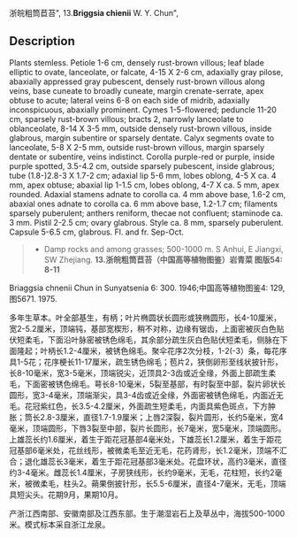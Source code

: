 浙皖粗筒苣苔",
13.**Briggsia chienii** W. Y. Chun",

## Description
Plants stemless. Petiole 1-6 cm, densely rust-brown villous; leaf blade elliptic to ovate, lanceolate, or falcate, 4-15 X 2-6 cm, adaxially gray pilose, abaxially appressed gray pubescent, densely rust-brown villous along veins, base cuneate to broadly cuneate, margin crenate-serrate, apex obtuse to acute; lateral veins 6-8 on each side of midrib, adaxially inconspicuous, abaxially prominent. Cymes 1-5-flowered; peduncle 11-20 cm, sparsely rust-brown villous; bracts 2, narrowly lanceolate to oblanceolate, 8-14 X 3-5 mm, outside densely rust-brown villous, inside glabrous, margin subentire or sparsely dentate. Calyx segments ovate to lanceolate, 5-8 X 2-5 mm, outside rust-brown villous, margin sparsely dentate or subentire, veins indistinct. Corolla purple-red or purple, inside purple spotted, 3.5-4.2 cm, outside sparsely pubescent, inside glabrous; tube (1.8-)2.8-3 X 1.7-2 cm; adaxial lip 5-6 mm, lobes oblong, 4-5 X ca. 4 mm, apex obtuse; abaxial lip 1-1.5 cm, lobes oblong, 4-7 X ca. 5 mm, apex rounded. Adaxial stamens adnate to corolla ca. 4 mm above base, 1.6-2 cm, abaxial ones adnate to corolla ca. 6 mm above base, 1.2-1.7 cm; filaments sparsely puberulent; anthers reniform, thecae not confluent; staminode ca. 3 mm. Pistil 2-2.5 cm; ovary glabrous. Style ca. 8 mm, sparsely puberulent. Capsule 5-6.5 cm, glabrous. Fl. and fr. Sep-Oct.

> * Damp rocks and among grasses; 500-1000 m. S Anhui, E Jiangxi, SW Zhejiang.
**13.浙皖粗筒苣苔（中国高等植物图鉴）岩青菜 图版54: 8-11**

Briaggsia chnenii Chun in Sunyatsenia 6: 300. 1946;中国高等植物图鉴4: 129, 图5671. 1975.

多年生草本。叶全部基生，有柄；叶片椭圆状长圆形或狭椭圆形，长4-10厘米，宽2-5.2厘米，顶端钝，基部宽楔形，稍不对称，边缘有锯齿，上面密被灰白色贴伏短柔毛，下面沿叶脉密被锈色绵毛，其余部分疏生灰白色贴伏短柔毛，侧脉在下面隆起；叶柄长1.2-4厘米，被锈色绵毛。聚伞花序2次分枝，1-2(-3）条，每花序具1-5花；花序梗长11-17厘米，疏生锈色绵毛；苞片2，狭倒卵形至线状披针形，长8-10毫米，宽3-5毫米，顶端锐尖，近顶具2-3齿或近全缘，外面上部疏生柔毛，下面密被锈色绵毛。萼长8-10毫米，5裂至基部，有时裂至中部，裂片卵状长圆形，宽3-4毫米，顶端渐尖，具3-4齿或近全缘，外面密被锈色绵毛，内面近无毛。花冠紫红色，长3.5-4.2厘米，外面疏生短柔毛，内面具紫色斑点，下方肿胀；筒长2.8-3厘米，直径1.7-1.9厘米；上唇2深裂，裂片圆形，长约5毫米，宽4毫米，顶端圆形，下唇3裂至中部，裂片长圆形，长7毫米，宽5毫米，顶端圆形。上雄蕊长约1.6厘米，着生于距花冠基部4毫米处，下雄蕊长1.2厘米，着生于距花冠基部6毫米处，花丝线形，被微柔毛至近无毛，花药肾形，长1.2毫米，顶端不汇合；退化雄蕊长3毫米，着生于距花冠基部3毫米处。花盘环状，高约3毫米，直径约3-4毫米。雌蕊长1.4厘米，子房狭线形，长约9毫米，无毛，花柱短，长约2毫米，被微柔毛，柱头2。蒴果倒披针形，长5.5-6厘米，直径4-7毫米，无毛，顶端具短尖头。花期9月，果期10月。

产浙江西南部、安徽南部及江西东部。生于潮湿岩石上及草丛中，海拔500-1000米。模式标本采自浙江龙泉。

